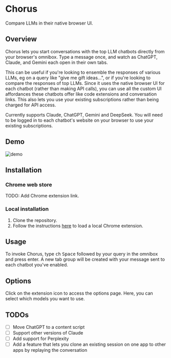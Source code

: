 # Chorus
Compare LLMs in their native browser UI.

## Overview

Chorus lets you start conversations with the top LLM chatbots directly from your browser's omnibox. Type a message once, and watch as ChatGPT, Claude, and Gemini each open in their own tabs.

This can be useful if you're looking to ensemble the responses of various LLMs, eg on a query like "give me gift ideas...", or if you're looking to compare the responses of top LLMs. Since it uses the native browser UI for each chatbot (rather than making API calls), you can use all the custom UI affordances these chatbots offer like code extensions and conversation links. This also lets you use your existing subscriptions rather than being charged for API access.

Currently supports Claude, ChatGPT, Gemini and DeepSeek. You will need to be logged in to each chatbot's website on your browser to use your existing subscriptions.

## Demo
![demo](assets/output.gif)

## Installation

### Chrome web store
TODO: Add Chrome extension link.

### Local installation

1. Clone the repository.
2. Follow the instructions [here](https://developer.chrome.com/docs/extensions/get-started/tutorial/hello-world#load-unpacked) to load a local Chrome extension.

## Usage

To invoke Chorus, type <kbd>ch</kbd> <kbd>Space</kbd> followed by your query in the omnibox and press enter. A new tab group will be created with your message sent to each chatbot you've enabled.

## Options

Click on the extension icon to access the options page. Here, you can select which models you want to use.

## TODOs
- [ ] Move ChatGPT to a content script  
- [ ] Support other versions of Claude
- [ ] Add support for Perplexity
- [ ] Add a feature that lets you clone an existing session on one app to other apps by replaying the conversation
